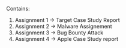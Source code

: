 Contains: 
1. Assignment 1 -> Target Case Study Report 
2. Assignment 2 -> Malware Assignement
3. Assignment 3 -> Bug Bounty Attack 
4. Assignment 4 -> Apple Case Study report
